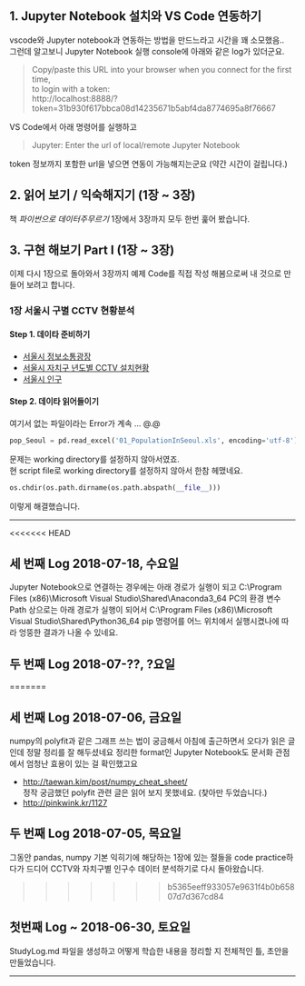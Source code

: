 ## 1. Jupyter Notebook 설치와 VS Code 연동하기
vscode와 Jupyter notebook과 연동하는 방법을 만드느라고 시간을 꽤 소모했음..  
그런데 알고보니 Jupyter Notebook 실행 console에 아래와 같은 log가 있더군요.  
> Copy/paste this URL into your browser when you connect for the first time,  
     to login with a token:  
     http://localhost:8888/?token=31b930f617bbca08d14235671b5abf4da8774695a8f76667  

VS Code에서 아래 명령어를 실행하고 
> Jupyter: Enter the url of local/remote Jupyter Notebook  

token 정보까지 포함한 url을 넣으면 연동이 가능해지는군요 (약간 시간이 걸립니다.)  

## 2. 읽어 보기 / 익숙해지기 (1장 ~ 3장)
책 _파이썬으로 데이터주무르기_ 1장에서 3장까지 모두 한번 훑어 봤습니다.  

## 3. 구현 해보기 Part I (1장 ~ 3장)
이제 다시 1장으로 돌아와서 3장까지 예제 Code를 직접 작성 해봄으로써 내 것으로 만들어 보려고 합니다.   

### 1장  서울시 구별 CCTV 현황분석
#### Step 1. 데이타 준비하기 

* [서울시 정보소통광장](https://opengov.seoul.go.kr/ "서울시 정보소통광장")  
* [서울시 자치구 년도별 CCTV 설치현황](http://data.seoul.go.kr/dataList/datasetView.do?infId=OA-2734&srvType=F&serviceKind=1)  
* [서울시 인구](http://data.seoul.go.kr/dataList/datasetView.do?serviceKind=2&infId=419&stcSrl=419&srvType=S)  

#### Step 2. 데이타 읽어들이기 
여기서 없는 파일이라는 Error가 계속 ... @.@ 
```python
pop_Seoul = pd.read_excel('01_PopulationInSeoul.xls', encoding='utf-8')
```
문제는 working directory를 설정하지 않아서였죠.  
현 script file로 working directory를 설정하지 않아서 한참 헤맸네요.
```python
os.chdir(os.path.dirname(os.path.abspath(__file__)))
```
이렇게 해결했습니다. 


- - -
<<<<<<< HEAD
## 세 번째 Log 2018-07-18, 수요일
Jupyter Notebook으로 연결하는 경우에는 아래 경로가 실행이 되고
    C:\Program Files (x86)\Microsoft Visual Studio\Shared\Anaconda3_64
PC의 환경 변수 Path 상으로는 아래 경로가 실행이 되어서
    C:\Program Files (x86)\Microsoft Visual Studio\Shared\Python36_64
pip 명령어를 어느 위치에서 실행시켰나에 따라 엉뚱한 결과가 나올 수 있네요. 

## 두 번째 Log 2018-07-??, ?요일

=======
## 세 번째 Log 2018-07-06, 금요일
numpy의 polyfit과 같은 그래프 쓰는 법이 궁금해서 
아침에 출근하면서 오다가 읽은 글인데 정말 정리를 잘 해두셨네요
정리한 format인 Jupyter Notebook도 문서화 관점에서 엄청난 효용이 있는 걸 확인했고요 
* http://taewan.kim/post/numpy_cheat_sheet/  
정작 궁금했던 polyfit 관련 글은 읽어 보지 못했네요. (찾아만 두었습니다.)
* http://pinkwink.kr/1127  

## 두 번째 Log 2018-07-05, 목요일
그동안 pandas, numpy 기본 익히기에 해당하는 1장에 있는 절들을 code practice하다가
드디어 CCTV와 자치구별 인구수 데이터 분석하기로 다시 돌아왔습니다. 
>>>>>>> b5365eeff933057e9631f4b0b65807d7d367cd84

## 첫번째 Log ~ 2018-06-30, 토요일
StudyLog.md 파일을 생성하고 어떻게 학습한 내용을 정리할 지 전체적인 틀, 초안을 만들었습니다. 
- - -
